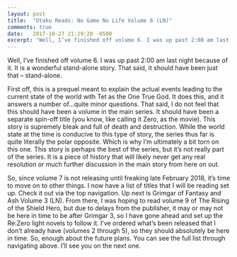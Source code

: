 ```yaml
---
layout: post
title:  "Otaku Reads: No Game No Life Volume 6 (LN)"
comments: true
date:   2017-10-27 21:29:20 -0500
excerpt: "Well, I’ve finished off volume 6. I was up past 2:00 am last night because of it. It is a wonderful stand-alone story. That said, it should have been just that – stand-alone."
---
```

<p>Well, I’ve finished off volume 6. I was up past 2:00 am last night because of it. It is a wonderful stand-alone story. That said, it should have been just that – stand-alone.</p>
<p>First off, this is a prequel meant to explain the actual events leading to the current state of the world with Tet as the One True God. It does this, and it answers a number of...quite minor questions. That said, I do not feel that this should have been a volume in the main series. It should have been a separate spin-off title (you know, like calling it Zero, as the movie). This story is supremely bleak and full of death and destruction. While the world state at the time is conducive to this type of story, the series thus far is quite literally the polar opposite. Which is why I’m ultimately a bit torn on this one. This story is perhaps the best of the series, but it’s not really part of the series. It is a piece of history that will likely never get any real resolution or much further discussion in the main story from here on out.</p>
<p>So, since volume 7 is not releasing until freaking late February 2018, it’s time to move on to other things. I now have a list of titles that I will be reading set up. Check it out via the top navigation. Up next is Grimgar of Fantasy and Ash Volume 3 (LN). From there, I was hoping to read volume 9 of The Rising of the Shield Hero, but due to delays from the publisher, it may or may not be here in time to be after Grimgar 3, so I have gone ahead and set up the Re:Zero light novels to follow it. I’ve ordered what’s been released that I don’t already have (volumes 2 through 5), so they should absolutely be here in time. So, enough about the future plans. You can see the full list through navigating above. I’ll see you on the next one.</p>